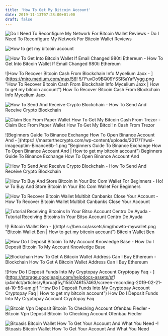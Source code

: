 ```yaml
---
title: 'How To Get My Bitcoin Account'
date: 2019-11-13T07:28:00+01:00
draft: false
---
```


![Do I Need To Reconfigure My Network For Bitcoin Wallet Reviews - ](https://btc-investor.net/wp-content/uploads/2018/05/my-ether-wallet-1.png "Do I Need To Reconfigure My Network For Bitcoin Wallet Reviews | How to get my bitcoin account") Do I Need To Reconfigure My Network For Bitcoin Wallet Reviews

![How to get my bitcoin account](https://miro.medium.com/max/1400/0*FzZHPOAjCzy0OFbr. "How to get my bitcoin account") 

![How To Get Into Bitcoin Wallet If Email Changed 980ti Ethereum - ](https://tecnobits.xyz/wp-content/uploads/2017/10/wal2.jpg "How To Get Into Bitcoin Wallet If Email Changed 980ti Ethereum | How to get my bitcoin account") How To Get Into Bitcoin Wallet If Email Changed 980ti Ethereum

![How To Recover Bitcoin Cash From Blockchain Info Mycelium Jaxx - ](https://miro.medium.com/max/56!   5/1*uvDo9BQ09YSSISaYafVygg.png "How To Recover Bitcoin Cash From Blockchain Info Mycelium Jaxx | How to get my bitcoin account") How To Recover Bitcoin Cash From Blockchain Info Mycelium Jaxx

![How To Send And Receive Crypto Blockchain - ](https://www.blockchain.com/static/img/learning-portal/wallet-faq/checkbalance.png "How To Send And Receive Crypto Blockchain | How to get my bitcoin account") How To Send And Receive Crypto Blockchain

![Claim Bcc From Paper Wallet How To Get My Bitcoin Cash From Trezor - ](https://cdn-images-1.medium.com/max/2400/1*3xSsgth_QydghYlHmucW_Q.png "Claim Bcc From Paper Wallet How To Get My Bitcoin Cash From Trezor | How to get my bitcoin account") Claim Bcc From Paper Wallet How To Get My Bitcoi! n Cash From Trezor

![Beginners Guide To Binance Exchange How To Open Binance Account And - ](https:!   //masterthecrypto.com/wp-content/uploads/2017/11/wsi-imageoptim-Binance6b-1.png "Beginners Guide To Binance Exchange How To Open Binance Account And | How to get my bitcoin account") Beginners Guide To Binance Exchange How To Open Binance Account And

![How To Send And Receive Crypto Blockchain - ](https://www.blockchain.com/static/img/learning-portal/wallet-faq/login.png "How To Send And Receive Crypto Blockchain | How to get my bitcoin account") How To Send And Receive Crypto Blockchain

![How To Buy And Store Bitcoin In Your Btc Com Wallet For Beginners - ](https://miro.medium.com/max/700/1*x0GE39umhweLJV-9lIMYQw.png "How To Buy And Store Bitcoin In Your Btc Com Wallet For Beginners | How to get my bitcoin account") Ho! w To Buy And Store Bitcoin In Your Btc Com Wallet For Beginners

![How To Recover Bitcoin Wallet Multibit Canbanks Close Your Account - ](https://bitcoinbestbuy.com/wp-content/uploads/2017/11/paste-wallet-address-generated-from-multibit.png "How To Recover Bitcoin Wallet Multibit Canbanks Close Your Account | How to get my bitcoin account") How To Recover Bitcoin Wallet Multibit Canbanks Close Your Account

![Tutorial Receiving Bitcoins In Your Bitso Account Centro De Ayuda - ](https://s3.amazonaws.com/cdn.freshdesk.com/data/helpdesk/attachments/production/11030880564/original/E3_u0xFcsFlNExRKPbUVkRj5fgR_ER4drw.png?1526067476 "Tutorial Receiving Bitcoins In Your Bitso Account Centro De Ayuda | How to get my bitcoin account") Tutorial Receiving Bitcoins In Your Bitso Account Centro De Ayuda

![!   Bitcoin Wallet Ben - ](http!   s://ben.co/assets/img/howto-mywallet.png "Bitcoin Wallet Ben | How to get my bitcoin account") Bitcoin Wallet Ben

![How Do I Deposit Bitcoin To My Account Knowledge Base - ](https://static.knowledgebase.ai/upload/9892640/096d5097d7-2ede66d57134ffe2cf58.jpeg "How Do I Deposit Bitcoin To My Account Knowledge Base | How to get my bitcoin account") How Do I Deposit Bitcoin To My Account Knowledge Base

![Blockchain How To Get A Bitcoin Wallet Address Can I Buy Ethereum - ](https://1.bp.blogspot.com/--FiCn5KBJJw/WCMs9Zox9lI/AAAAAAAABKE/loG0DoVjLtkXeWIDLAoXpE_2u_EVoRLAACLcB/s1600/add+account.jpg "Blockchain How To Get A Bitcoin Wallet Address Can I Buy Ethereum | How to get my bitcoin account") Blockchain How To Get A Bitcoin Wallet Address Can I Buy Ethereum

![How Do I Deposit Funds Into My Cryptopay Account Cryptopay Faq - ](https://storage.googleapis.com/helpdocs-assets/sf!   ip4xhlct/articles/y8pruajf5y/1550746157463/screen-recording-2019-02-21-at-10-56-am.gif "How Do I Deposit Funds Into My Cryptopay Account Cryptopay Faq | How to get my bitcoin account") How Do I Deposit Funds Into My Cryptopay Account Cryptopay Faq

![Bitcoin Vpn Deposit Bitcoin To Checking Account Ofenbau Fiedler - ](https://cdn-images-1.medium.com/max/1200/1*L2yRsUlfgU3qWfqi2YPUaA.png "Bitcoin Vpn Deposit Bitcoin To Checking Account Ofenbau Fiedler | How to get my bitcoin account") Bitcoin Vpn Deposit Bitcoin To Checking Account Ofenbau Fiedler

![Bitoasis Bitcoin Wallet How To Get Your Account And What You Need - ](https://steemitimages.com/DQmPYPC68NgbEtCkgZAxontsWWQqFodFJAh1rdx7r1VjFYg/image.png "Bitoasis Bitcoin Wallet How T!   o Get Your Account And What You Need | How to get my bitcoin account")! Bitoasis Bitcoin Wallet How To Get Your Account And What You Need